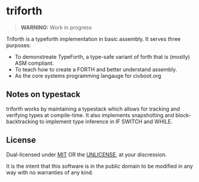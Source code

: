# triforth

> **WARNING:** Work in progress

Triforth is a typeforth implementation in basic assembly. It serves three purposes:
- To demonstreate TypeForth, a type-safe variant of forth that is (mostly) ASM
  compliant.
- To teach how to create a FORTH and better understand assembly.
- As the core systems programming langauge for civboot.org


## Notes on typestack

triforth works by maintaining a typestack which allows for tracking and
verifying types at compile-time. It also implements snapshotting and
block-backtracking to implement type inference in IF SWITCH and WHILE.

## License
Dual-licensed under [MIT](./LICENSE) OR the [UNLICENSE](./UNLICENSE), at your
discression.

It is the intent that this software is in the public domain to be modified in
any way with no warranties of any kind.

